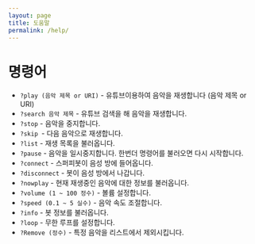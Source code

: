 ```yaml
---
layout: page
title: 도움말
permalink: /help/
---
```


# 명령어
* `?play (음악 제목 or URI)` - 유튜브이용하여 음악을 재생합니다 (음악 제목 or URI)
* `?search 음악 제목` - 유튜브 검색을 해 음악을 재생합니다.
* `?stop` - 음악을 중지합니다.
* `?skip `- 다음 음악으로 재생합니다.
* `?list` - 재생 목록을 불러옵니다.
* `?pause` - 음악을 일시중지합니다. 한번더 명령어를 불러오면 다시 시작합니다.
* `?connect` - 스퍼피봇이 음성 방에 들어옵니다.
* `?disconnect` - 봇이 음성 방에서 나갑니다.
* `?nowplay` - 현재 재생중인 음악에 대한 정보를 불러옵니다.
* `?volume (1 ~ 100 정수)` - 볼륨 설정합니다.
* `?speed (0.1 ~ 5 실수)` - 음악 속도 조절합니다.
* `?info` - 봇 정보를 불러옵니다.
* `?loop` - 무한 루프를 설정합니다.
* `?Remove (정수)` - 특정 음악을 리스트에서 제외시킵니다.